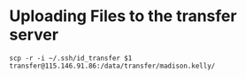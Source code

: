# Uploading Files to the transfer server 

```
scp -r -i ~/.ssh/id_transfer $1 transfer@115.146.91.86:/data/transfer/madison.kelly/
```
